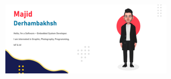 
<p align="center">
    <a href="https://twitter.com/M_Derhambakhsh">
      <img src="https://github.com/Majid-Derhambakhsh/Majid-Derhambakhsh/blob/master/Majid-Derhambakhsh.png"/>
</p>

